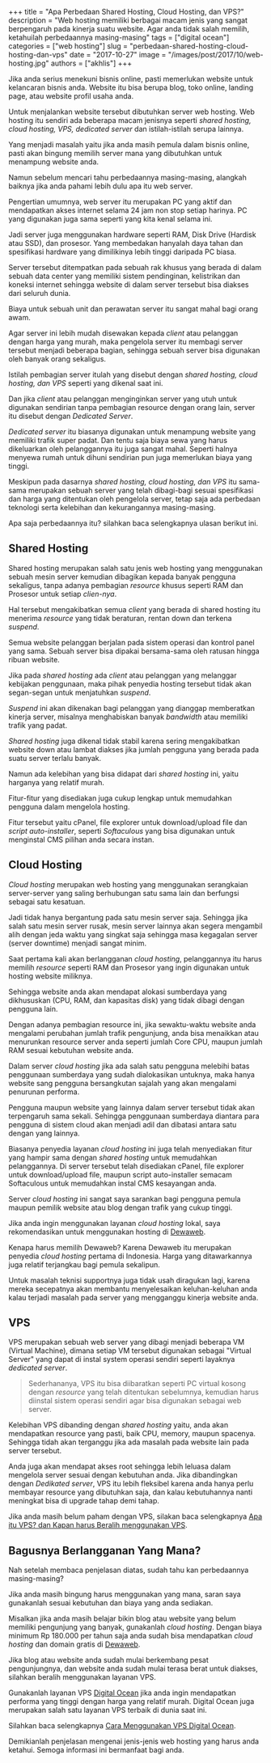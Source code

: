 +++
title = "Apa Perbedaan Shared Hosting, Cloud Hosting, dan VPS?"
description = "Web hosting memiliki berbagai macam jenis yang sangat berpengaruh pada kinerja suatu website. Agar anda tidak salah memilih, ketahuilah perbedaannya masing-masing"
tags = ["digital ocean"]
categories = ["web hosting"]
slug = "perbedaan-shared-hosting-cloud-hosting-dan-vps"
date = "2017-10-27"
image = "/images/post/2017/10/web-hosting.jpg"
authors = ["akhlis"]
+++

Jika anda serius menekuni bisnis online, pasti memerlukan website untuk kelancaran bisnis anda. Website itu bisa berupa blog, toko online, landing page, atau website profil usaha anda.

Untuk menjalankan website tersebut dibutuhkan server web hosting. Web hosting itu sendiri ada beberapa macam jenisnya seperti _shared hosting, cloud hosting, VPS, dedicated server_ dan istilah-istilah serupa lainnya.

Yang menjadi masalah yaitu jika anda masih pemula dalam bisnis online, pasti akan bingung memilih server mana yang dibutuhkan untuk menampung website anda.

Namun sebelum mencari tahu perbedaannya masing-masing, alangkah baiknya jika anda pahami lebih dulu apa itu web server.

Pengertian umumnya, web server itu merupakan PC yang aktif dan mendapatkan akses internet selama 24 jam non stop setiap harinya. PC yang digunakan juga sama seperti yang kita kenal selama ini. 

Jadi server juga menggunakan hardware seperti RAM, Disk Drive (Hardisk atau SSD), dan prosesor. Yang membedakan hanyalah daya tahan dan spesifikasi hardware yang dimilikinya lebih tinggi daripada PC biasa.

Server tersebut ditempatkan pada sebuah rak khusus yang berada di dalam sebuah data center yang memiliki sistem pendinginan, kelistrikan dan koneksi internet sehingga website di dalam server tersebut bisa diakses dari seluruh dunia.

Biaya untuk sebuah unit dan perawatan server itu sangat mahal bagi orang awam.

Agar server ini lebih mudah disewakan kepada _client_ atau pelanggan dengan harga yang murah, maka pengelola server itu membagi server tersebut menjadi beberapa bagian, sehingga sebuah server bisa digunakan oleh banyak orang sekaligus.

Istilah pembagian server itulah yang disebut dengan _shared hosting, cloud hosting, dan VPS_ seperti yang dikenal saat ini.

Dan jika _client_ atau pelanggan menginginkan server yang utuh untuk digunakan sendirian tanpa pembagian resource dengan orang lain, server itu disebut dengan _Dedicated Server_. 

_Dedicated server_ itu biasanya digunakan untuk menampung website yang memiliki trafik super padat. Dan tentu saja biaya sewa yang harus dikeluarkan oleh pelanggannya itu juga sangat mahal. Seperti halnya menyewa rumah untuk dihuni sendirian pun juga memerlukan biaya yang tinggi.

Meskipun pada dasarnya _shared hosting, cloud hosting, dan VPS_ itu sama-sama merupakan sebuah server yang telah dibagi-bagi sesuai spesifikasi dan harga yang ditentukan oleh pengelola server, tetap saja ada perbedaan teknologi serta kelebihan dan kekurangannya masing-masing.

Apa saja perbedaannya itu? silahkan baca selengkapnya ulasan berikut ini.

## Shared Hosting
Shared hosting merupakan salah satu jenis web hosting yang menggunakan sebuah  mesin server kemudian dibagikan kepada banyak pengguna sekaligus, tanpa adanya pembagian _resource_ khusus seperti RAM dan Prosesor untuk setiap _clien-nya_.

Hal tersebut mengakibatkan semua _client_ yang berada di shared hosting itu menerima _resource_ yang tidak beraturan, rentan down dan terkena _suspend_.

Semua website pelanggan berjalan pada sistem operasi dan kontrol panel yang sama. Sebuah server bisa dipakai bersama-sama oleh ratusan hingga ribuan website.

Jika pada _shared hosting_ ada _client_ atau pelanggan yang melanggar kebijakan penggunaan, maka pihak penyedia hosting tersebut tidak akan segan-segan untuk menjatuhkan _suspend_.

_Suspend_ ini akan dikenakan bagi pelanggan yang dianggap memberatkan kinerja server, misalnya menghabiskan banyak _bandwidth_ atau memiliki trafik yang padat.

_Shared hosting_ juga dikenal tidak stabil karena sering mengakibatkan website down atau lambat diakses jika jumlah pengguna yang berada pada suatu server terlalu banyak.

Namun ada kelebihan yang bisa didapat dari _shared hosting_ ini, yaitu harganya yang relatif murah.

Fitur-fitur yang disediakan juga cukup lengkap untuk memudahkan pengguna dalam mengelola hosting. 

Fitur tersebut yaitu cPanel, file explorer untuk download/upload file dan _script auto-installer_, seperti _Softaculous_ yang bisa digunakan untuk menginstal CMS pilihan anda secara instan.

## Cloud Hosting
_Cloud hosting_ merupakan web hosting yang menggunakan serangkaian server-server yang saling berhubungan satu sama lain dan berfungsi sebagai satu kesatuan.

Jadi tidak hanya bergantung pada satu mesin server saja. Sehingga jika salah satu mesin server rusak, mesin server lainnya akan segera mengambil alih dengan jeda waktu yang singkat saja sehingga masa kegagalan server (server downtime) menjadi sangat minim.

Saat pertama kali akan berlangganan _cloud hosting_, pelanggannya itu harus memilih _resource_ seperti RAM dan Prosesor yang ingin digunakan untuk hosting website miliknya.

Sehingga website anda akan mendapat alokasi sumberdaya yang dikhususkan (CPU, RAM, dan kapasitas disk) yang tidak dibagi dengan pengguna lain.

Dengan adanya pembagian resource ini, jika sewaktu-waktu website anda mengalami perubahan jumlah trafik pengunjung, anda bisa menaikkan atau menurunkan resource server anda seperti jumlah Core CPU, maupun jumlah RAM sesuai kebutuhan website anda.

Dalam server _cloud hosting_ jika ada salah satu pengguna melebihi batas penggunaan sumberdaya yang sudah dialokasikan untuknya, maka hanya website sang pengguna bersangkutan sajalah yang akan mengalami penurunan performa.

Pengguna maupun website yang lainnya dalam server tersebut tidak akan terpengaruh sama sekali. Sehingga penggunaan sumberdaya diantara para pengguna di sistem cloud akan menjadi adil dan dibatasi antara satu dengan yang lainnya.

Biasanya penyedia layanan _cloud hosting_ ini juga telah menyediakan fitur yang hampir sama dengan _shared hosting_ untuk memudahkan pelanggannya. Di server tersebut telah disediakan cPanel, file explorer untuk download/upload file, maupun script auto-installer semacam Softaculous untuk memudahkan instal CMS kesayangan anda.

Server _cloud hosting_ ini sangat saya sarankan bagi pengguna pemula maupun pemilik website atau blog dengan trafik yang cukup tinggi.

Jika anda ingin menggunakan layanan _cloud hosting_ lokal, saya rekomendasikan untuk menggunakan hosting di [Dewaweb](https://client.dewaweb.com/aff.php?aff=2583). 

Kenapa harus memilih Dewaweb? Karena Dewaweb itu merupakan penyedia _cloud hosting_ pertama di Indonesia. Harga yang ditawarkannya juga relatif terjangkau bagi pemula sekalipun. 

Untuk masalah teknisi supportnya juga tidak usah diragukan lagi, karena mereka secepatnya akan membantu menyelesaikan keluhan-keluhan anda kalau terjadi masalah pada server yang mengganggu kinerja website anda.

## VPS
VPS merupakan sebuah web server yang dibagi menjadi beberapa VM (Virtual Machine), dimana setiap VM tersebut digunakan sebagai "Virtual Server" yang dapat di instal system operasi sendiri seperti layaknya _dedicated server_.

> Sederhananya, VPS itu bisa diibaratkan seperti PC virtual kosong dengan _resource_ yang telah ditentukan sebelumnya, kemudian harus diinstal sistem operasi sendiri agar bisa digunakan sebagai web server.

Kelebihan VPS dibanding dengan _shared hosting_ yaitu, anda akan mendapatkan resource yang pasti, baik CPU, memory, maupun spacenya. Sehingga tidah akan terganggu jika ada masalah pada website lain pada server tersebut.

Anda juga akan mendapat akses root sehingga lebih leluasa dalam mengelola server sesuai dengan kebutuhan anda. Jika dibandingkan dengan _Dedikated server_, VPS itu lebih fleksibel karena anda hanya perlu membayar resource yang dibutuhkan saja, dan kalau kebutuhannya nanti meningkat bisa di upgrade tahap demi tahap.

Jika anda masih belum paham dengan VPS, silakan baca selengkapnya [Apa itu VPS? dan Kapan harus Beralih menggunakan VPS](https://nettren.com/apa-itu-vps).

## Bagusnya Berlangganan Yang Mana?
Nah setelah membaca penjelasan diatas, sudah tahu kan perbedaannya masing-masing?

Jika anda masih bingung harus menggunakan yang mana, saran saya gunakanlah sesuai kebutuhan dan biaya yang anda sediakan.

Misalkan jika anda masih belajar bikin blog atau website yang belum memiliki pengunjung yang banyak, gunakanlah _cloud hosting_. Dengan biaya minimum Rp 180.000 per tahun saja anda sudah bisa mendapatkan _cloud hosting_ dan domain gratis di [Dewaweb](https://client.dewaweb.com/aff.php?aff=2583).

Jika blog atau website anda sudah mulai berkembang pesat pengunjungnya, dan website anda sudah mulai terasa berat untuk diakses, silahkan beralih menggunakan layanan VPS. 

Gunakanlah layanan VPS [Digital Ocean](https://m.do.co/c/29ffbe26bb28) jika anda ingin mendapatkan performa yang tinggi dengan harga yang relatif murah. Digital Ocean juga merupakan salah satu layanan VPS terbaik di dunia saat ini.

Silahkan baca selengkapnya [Cara Menggunakan VPS Digital Ocean](https://nettren.com/cara-menggunakan-vps-digital-ocean/).

Demikianlah penjelasan mengenai jenis-jenis web hosting yang harus anda ketahui. Semoga informasi ini bermanfaat bagi anda.